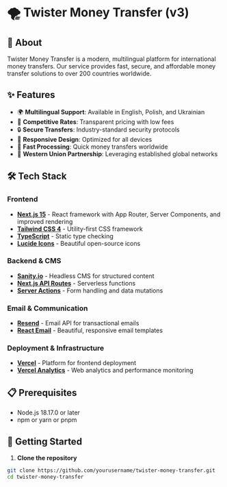 # 🌪️ Twister Money Transfer (v3)

## 🚀 About

Twister Money Transfer is a modern, multilingual platform for international money transfers. Our service provides fast, secure, and affordable money transfer solutions to over 200 countries worldwide.

## ✨ Features

- 🌍 **Multilingual Support**: Available in English, Polish, and Ukrainian
- 💸 **Competitive Rates**: Transparent pricing with low fees
- 🔒 **Secure Transfers**: Industry-standard security protocols
- 📱 **Responsive Design**: Optimized for all devices
- 🚀 **Fast Processing**: Quick money transfers worldwide
- 🤝 **Western Union Partnership**: Leveraging established global networks

## 🛠️ Tech Stack

### Frontend

- **[Next.js 15](https://nextjs.org/)** - React framework with App Router, Server Components, and improved rendering
- **[Tailwind CSS 4](https://tailwindcss.com/)** - Utility-first CSS framework
- **[TypeScript](https://www.typescriptlang.org/)** - Static type checking
- **[Lucide Icons](https://lucide.dev/)** - Beautiful open-source icons

### Backend & CMS

- **[Sanity.io](https://www.sanity.io/)** - Headless CMS for structured content
- **[Next.js API Routes](https://nextjs.org/docs/api-routes/introduction)** - Serverless functions
- **[Server Actions](https://nextjs.org/docs/app/building-your-application/data-fetching/server-actions-and-mutations)** - Form handling and data mutations

### Email & Communication

- **[Resend](https://resend.com/)** - Email API for transactional emails
- **[React Email](https://react.email/)** - Beautiful, responsive email templates

### Deployment & Infrastructure

- **[Vercel](https://vercel.com/)** - Platform for frontend deployment
- **[Vercel Analytics](https://vercel.com/analytics)** - Web analytics and performance monitoring

## 📋 Prerequisites

- Node.js 18.17.0 or later
- npm or yarn or pnpm

## 🚀 Getting Started

1. **Clone the repository**

```bash
git clone https://github.com/yourusername/twister-money-transfer.git
cd twister-money-transfer
```
